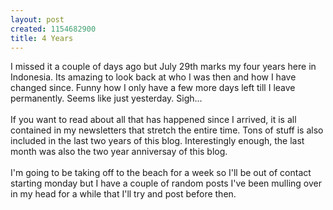 ```yaml
--- 
layout: post
created: 1154682900
title: 4 Years
---
```

I missed it a couple of days ago but July 29th marks my four years here in Indonesia.  Its amazing to look back at who I was then and how I have changed since.  Funny how I only have a few more days left till I leave permanently.  Seems like just yesterday.  Sigh...<br /><br />If you want to read about all that has happened since I arrived, it is all contained in my newsletters that stretch the entire time.  Tons of stuff is also included in the last two years of this blog.  Interestingly enough, the last month was also the two year anniversay of this blog.  <br /><br />I'm going to be taking off to the beach for a week so I'll be out of contact starting monday but I have a couple of random posts I've been mulling over in my head for a while that I'll try and post before then.

